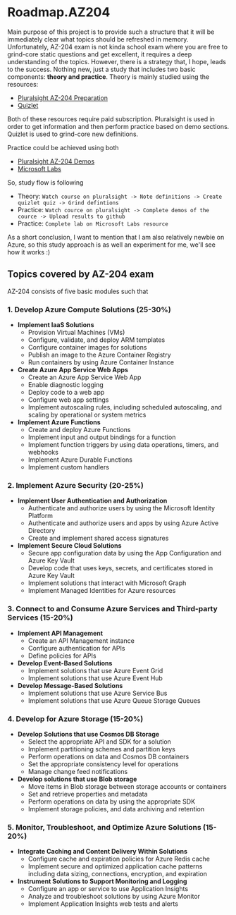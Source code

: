 # Roadmap.AZ204

Main purpose of this project is to provide such a structure that it will
be immediately clear what topics should be refreshed in memory.
Unfortunately, AZ-204 exam is not kinda school exam where you are
free to grind-core static questions and get excellent, it requires a deep
understanding of the topics.
However, there is a strategy that, I hope, leads to the success.
Nothing new, just a study that includes two basic components: **theory and practice**.
Theory is mainly studied using the resources:

- [Pluralsight AZ-204 Preparation](https://app.pluralsight.com/paths/certificate/developing-solutions-for-microsoft-azure-az-204)
- [Quizlet](https://quizlet.com/)

Both of these resources require paid subscription.
Pluralsight is used in order to get information and then perform practice based on demo sections.
Quizlet is used to grind-core new definitions.

Practice could be achieved using both

- [Pluralsight AZ-204 Demos](https://app.pluralsight.com/paths/certificate/developing-solutions-for-microsoft-azure-az-204)
- [Microsoft Labs](https://microsoftlearning.github.io/AZ-204-DevelopingSolutionsforMicrosoftAzure/)

So, study flow is following

- Theory: `Watch course on pluralsight -> Note definitions -> Create quizlet quiz -> Grind defintions`
- Practice: `Watch cource on pluralsight -> Complete demos of the cource -> Upload results to github`
- Practice: `Complete lab on Microsoft Labs resource`

As a short conclusion, I want to mention that I am also relatively newbie on Azure,
so this study approach is as well an experiment for me, we'll see how it works :)

## Topics covered by AZ-204 exam

AZ-204 consists of five basic modules such that

### 1. Develop Azure Compute Solutions (25-30%)

- **Implement IaaS Solutions**
    - Provision Virtual Machines (VMs)
    - Configure, validate, and deploy ARM templates
    - Configure container images for solutions
    - Publish an image to the Azure Container Registry
    - Run containers by using Azure Container Instance
- **Create Azure App Service Web Apps**
    - Create an Azure App Service Web App
    - Enable diagnostic logging
    - Deploy code to a web app
    - Configure web app settings
    - Implement autoscaling rules, including scheduled autoscaling, and scaling by operational or system metrics
- **Implement Azure Functions**
    - Create and deploy Azure Functions
    - Implement input and output bindings for a function
    - Implement function triggers by using data operations, timers, and webhooks
    - Implement Azure Durable Functions
    - Implement custom handlers

### 2. Implement Azure Security (20-25%)

- **Implement User Authentication and Authorization**
    - Authenticate and authorize users by using the Microsoft Identity Platform
    - Authenticate and authorize users and apps by using Azure Active Directory
    - Create and implement shared access signatures
- **Implement Secure Cloud Solutions**
    - Secure app configuration data by using the App Configuration and Azure Key Vault
    - Develop code that uses keys, secrets, and certificates stored in Azure Key Vault
    - Implement solutions that interact with Microsoft Graph
    - Implement Managed Identities for Azure resources

### 3. Connect to and Consume Azure Services and Third-party Services (15-20%)

- **Implement API Management**
    - Create an API Management instance
    - Configure authentication for APIs
    - Define policies for APIs
- **Develop Event-Based Solutions**
    - Implement solutions that use Azure Event Grid
    - Implement solutions that use Azure Event Hub
- **Develop Message-Based Solutions**
    - Implement solutions that use Azure Service Bus
    - Implement solutions that use Azure Queue Storage Queues

### 4. Develop for Azure Storage (15-20%)

- **Develop Solutions that use Cosmos DB Storage**
    - Select the appropriate API and SDK for a solution
    - Implement partitioning schemes and partition keys
    - Perform operations on data and Cosmos DB containers
    - Set the appropriate consistency level for operations
    - Manage change feed notifications
- **Develop solutions that use Blob storage**
    - Move items in Blob storage between storage accounts or containers
    - Set and retrieve properties and metadata
    - Perform operations on data by using the appropriate SDK
    - Implement storage policies, and data archiving and retention

### 5. Monitor, Troubleshoot, and Optimize Azure Solutions (15-20%)

- **Integrate Caching and Content Delivery Within Solutions**
    - Configure cache and expiration policies for Azure Redis cache
    - Implement secure and optimized application cache patterns including data sizing, connections, encryption, and
      expiration
- **Instrument Solutions to Support Monitoring and Logging**
    - Configure an app or service to use Application Insights
    - Analyze and troubleshoot solutions by using Azure Monitor
    - Implement Application Insights web tests and alerts

